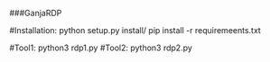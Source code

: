 ###GanjaRDP 

#Installation: python setup.py install/
               pip install -r requiremeents.txt

#Tool1: python3 rdp1.py
#Tool2: python3 rdp2.py
